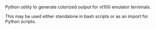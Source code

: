 Python utility to generate colorized output for vt100 emulator terminals.

This may be used either standalone in bash scripts or as an import for Python scripts.
